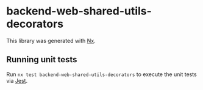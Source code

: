 # backend-web-shared-utils-decorators

This library was generated with [Nx](https://nx.dev).

## Running unit tests

Run `nx test backend-web-shared-utils-decorators` to execute the unit tests via [Jest](https://jestjs.io).
